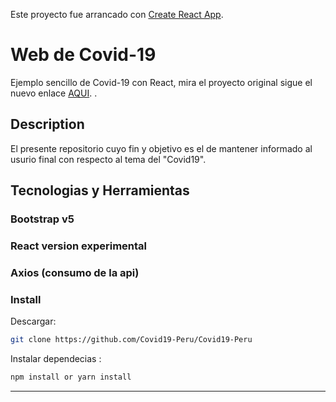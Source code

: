 Este proyecto fue arrancado con [Create React App](https://github.com/facebook/create-react-app).

# Web de Covid-19

Ejemplo sencillo de Covid-19 con React, mira el proyecto original sigue el nuevo enlace [AQUI](https://github.com/Covid19-Peru/Covid19-Peru). .<br />

## Description

El presente repositorio cuyo fin y objetivo es el de mantener informado al usurio final con respecto al tema del "Covid19".

## Tecnologias y Herramientas

### Bootstrap v5
### React version experimental
### Axios (consumo de la api)

### Install

Descargar:

```bash
git clone https://github.com/Covid19-Peru/Covid19-Peru
```

Instalar dependecias :

```bash
npm install or yarn install
```

---


